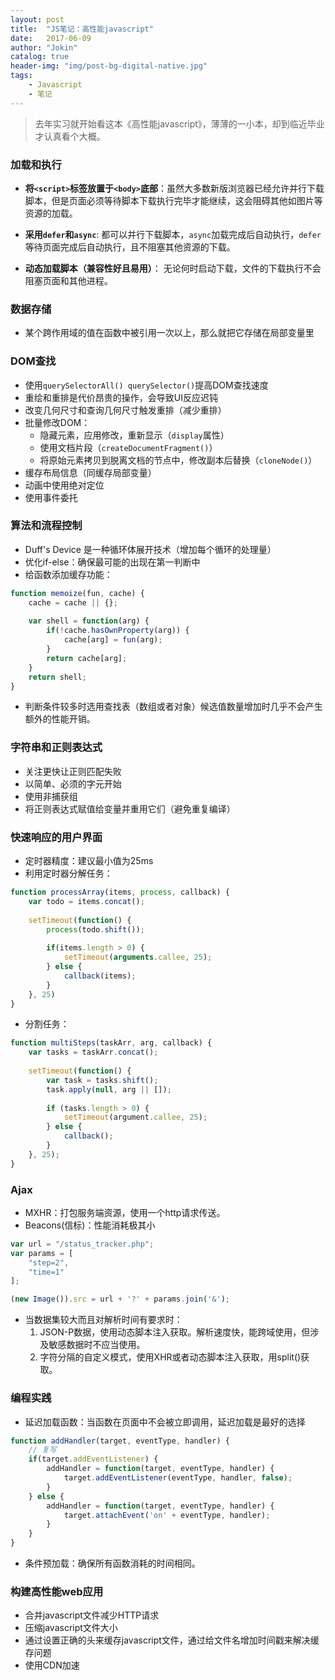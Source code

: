 ```yaml
---
layout: post
title:  "JS笔记：高性能javascript"
date:   2017-06-09
author: "Jokin"
catalog: true
header-img: "img/post-bg-digital-native.jpg"
tags:
    - Javascript
    - 笔记
---
```


> 去年实习就开始看这本《高性能javascript》，薄薄的一小本，却到临近毕业才认真看个大概。

### 加载和执行

- **将`<script>`标签放置于`<body>`底部**：虽然大多数新版浏览器已经允许并行下载脚本，但是页面必须等待脚本下载执行完毕才能继续，这会阻碍其他如图片等资源的加载。

- **采用`defer`和`async`**: 都可以并行下载脚本，`async`加载完成后自动执行，`defer`等待页面完成后自动执行，且不阻塞其他资源的下载。

- **动态加载脚本（兼容性好且易用）**： 无论何时启动下载，文件的下载执行不会阻塞页面和其他进程。

### 数据存储

- 某个跨作用域的值在函数中被引用一次以上，那么就把它存储在局部变量里

### DOM查找

- 使用`querySelectorAll() querySelector()`提高DOM查找速度
- 重绘和重排是代价昂贵的操作，会导致UI反应迟钝
- 改变几何尺寸和查询几何尺寸触发重排（减少重排）
- 批量修改DOM：
  - 隐藏元素，应用修改，重新显示（`display`属性）
  - 使用文档片段（`createDocumentFragment()`）
  - 将原始元素拷贝到脱离文档的节点中，修改副本后替换（`cloneNode()`）
- 缓存布局信息（同缓存局部变量）
- 动画中使用绝对定位
- 使用事件委托

### 算法和流程控制

- Duff's Device 是一种循环体展开技术（增加每个循环的处理量）
- 优化if-else：确保最可能的出现在第一判断中
- 给函数添加缓存功能：
```js
function memoize(fun, cache) {
    cache = cache || {};
    
    var shell = function(arg) {
        if(!cache.hasOwnProperty(arg)) {
            cache[arg] = fun(arg);
        }
        return cache[arg];
    }
    return shell;
}
```
- 判断条件较多时选用查找表（数组或者对象）候选值数量增加时几乎不会产生额外的性能开销。

### 字符串和正则表达式

- 关注更快让正则匹配失败
- 以简单、必须的字元开始
- 使用非捕获组
- 将正则表达式赋值给变量并重用它们（避免重复编译）

### 快速响应的用户界面

- 定时器精度：建议最小值为25ms
- 利用定时器分解任务：
```js
function processArray(items, process, callback) {
    var todo = items.concat();
    
    setTimeout(function() {
        process(todo.shift());
        
        if(items.length > 0) {
            setTimeout(arguments.callee, 25);
        } else {
            callback(items);
        }
    }, 25)
}
```
- 分割任务：
```js
function multiSteps(taskArr, arg, callback) {
    var tasks = taskArr.concat();
    
    setTimeout(function() {
        var task = tasks.shift();
        task.apply(null, arg || []);
        
        if (tasks.length > 0) {
            setTimeout(argument.callee, 25);
        } else {
            callback();
        }
    }, 25);
}
```

### Ajax

- MXHR：打包服务端资源，使用一个http请求传送。
- Beacons(信标)：性能消耗极其小
```js
var url = "/status_tracker.php";
var params = [
    "step=2",
    "time=1" 
];

(new Image()).src = url + '?' + params.join('&');
```
- 当数据集较大而且对解析时间有要求时：
    1. JSON-P数据，使用动态脚本注入获取。解析速度快，能跨域使用，但涉及敏感数据时不应当使用。
    2. 字符分隔的自定义模式，使用XHR或者动态脚本注入获取，用split()获取。

### 编程实践

- 延迟加载函数：当函数在页面中不会被立即调用，延迟加载是最好的选择
```js
function addHandler(target, eventType, handler) {
    // 复写
    if(target.addEventListener) {
        addHandler = function(target, eventType, handler) {
            target.addEventListener(eventType, handler, false);
        }
    } else {
        addHandler = function(target, eventType, handler) {
            target.attachEvent('on' + eventType, handler);
        }
    }
}
```
- 条件预加载：确保所有函数消耗的时间相同。

### 构建高性能web应用

- 合并javascript文件减少HTTP请求
- 压缩javascript文件大小
- 通过设置正确的头来缓存javascript文件，通过给文件名增加时间戳来解决缓存问题
- 使用CDN加速
